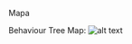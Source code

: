 Mapa

Behaviour Tree Map: 
![alt text][logo]

[logo]: https://github.com/maarinaa2023/proyecto-patrullaje.git/blob/main/bt_patrullaje/doc/patrolBT.jpg "mapaBT"
